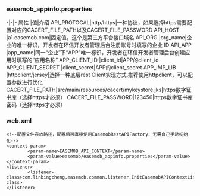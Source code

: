 ### easemob_appinfo.properties
-|-|-
属性 |值|介绍
API_PROTOCAL|http/https|一种协议，如果选择https需要配置对应的CACERT_FILE_PATH以及CACERT_FILE_PASSWORD
API_HOST |a1.easemob.com|固定值，这个是第三方平台接口域名
API_ORG |org_name|企业的唯一标识，开发者在环信开发者管理后台注册账号时填写的企业 ID
API_APP |app_name|同一“企业”下“APP”唯一标识，开发者在环信开发者管理后台创建应用时填写的“应用名称”
APP_CLIENT_ID |client_id|APP的client_id
APP_CLIENT_SECRET |client_secret|APP的client_secret
APP_IMP_LIB |httpclient/jersey|选择一种底层rest Client实现方式,推荐使用httpclient，可以配置参数进行优化
CACERT_FILE_PATH|src/main/resources/cacert/mykeystore.jks|https数字证书库（选择https才必须）
CACERT_FILE_PASSWORD|123456|https数字证书库密码（选择https才必须）

###  web.xml
```
<!--配置文件存放路径，配置后可直接使用EasemobRestAPIFactory，无需自己手动初始化-->
<context-param>
        <param-name>EASEMOB_API_CONTEXT</param-name>
        <param-value>easemob/easemob_appinfo.properties</param-value>
</context-param>
<listener>
        <listener-class>com.linbingcheng.easemob.common.listener.InitEasemobAPIContextListener</listener-class>
</listener>
```